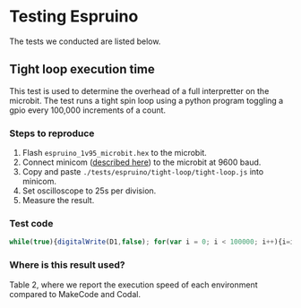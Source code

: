 # Testing Espruino

The tests we conducted are listed below.

## Tight loop execution time

This test is used to determine the overhead of a full interpretter on the microbit. The test runs a tight spin loop using a python program toggling a gpio every 100,000 increments of a count.

### Steps to reproduce

1. Flash `espruino_1v95_microbit.hex` to the microbit.
2. Connect minicom ([described here](index.md#test-procedure)) to the microbit at 9600 baud.
3. Copy and paste `./tests/espruino/tight-loop/tight-loop.js` into minicom.
4. Set oscilloscope to 25s per division.
5. Measure the result.

### Test code

```js
while(true){digitalWrite(D1,false); for(var i = 0; i < 100000; i++){i=i;} digitalWrite(D1,true); for(var i = 0; i < 100000; i++){i=i;} }
```

### Where is this result used?

Table 2, where we report the execution speed of each environment compared to MakeCode and Codal.


